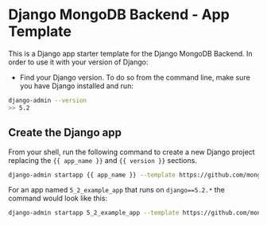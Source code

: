 # Django MongoDB Backend - App Template

This is a Django app starter template for the Django MongoDB Backend.
In order to use it with your version of Django: 

- Find your Django version. To do so from the command line, make sure you
  have Django installed and run:

```bash
django-admin --version
>> 5.2
```

## Create the Django app

From your shell, run the following command to create a new Django project
replacing the `{{ app_name }}` and `{{ version }}` sections. 

```bash
django-admin startapp {{ app_name }} --template https://github.com/mongodb-labs/django-mongodb-app/archive/refs/heads/{{ version }}.x.zip
```

For an app named `5_2_example_app` that runs on `django==5.2.*`
the command would look like this:

```bash
django-admin startapp 5_2_example_app --template https://github.com/mongodb-labs/django-mongodb-app/archive/refs/heads/5.2.x.zip
```
